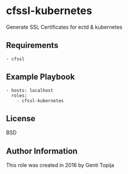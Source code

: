 cfssl-kubernetes
================

Generate SSL Certificates for ectd & kubernetes

Requirements
------------
    - cfssl


Example Playbook
----------------
    - hosts: localhost
      roles:
        - cfssl-kubernetes

License
-------

BSD

Author Information
------------------

This role was created in 2016 by Genti Topija
